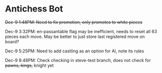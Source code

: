 # Antichess Bot
 
~~Dec-9 1:48PM: Need to fix promotion, only promotes to white pieces~~

Dec-9 3:32PM: en-passantable flag may be inefficient, needs to reset all 63 pieces each move. 
 May be better to just store last registered move on board?

Dec-9 5:25PM: Need to add castling as an option for AI, note its rules

Dec-9 8:48PM: Check checking in steve-test branch, does not check for ~~pawns, kings,~~ knight yet
